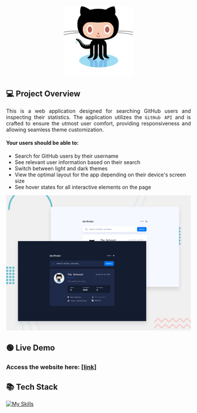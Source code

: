 <div align="center">
<br />
<img src="public/logo.svg" alt='logo'></img>
</div>

## 💻 Project Overview

<p align="justify">
This is a web application designed for searching GitHub users and inspecting their statistics. The application utilizes the <code>GitHub API</code> and is crafted to ensure the utmost user comfort, providing responsiveness and allowing seamless theme customization.
</p>
<p align="justify">
<h4>Your users should be able to:</h4>

<ul>
<li>Search for GitHub users by their username
</li>
<li>See relevant user information based on their search
</li>
<li>Switch between light and dark themes
</li>
<li>View the optimal layout for the app depending on their device's screen size
</li>
<li>See hover states for all interactive elements on the page
</li>
</ul>
</p>

<img src="public/preview.jpg" alt='preview-image'></img>

## 🟢 Live Demo

<h3 align="justify">
Access the website here: <a href="https://github-serach-app.vercel.app/">[link]</a>
</h3>

## 📚 Tech Stack

[![My Skills](https://skillicons.dev/icons?i=next,react,typescript,tailwindcss,github&perline=10)](https://skillicons.dev)
